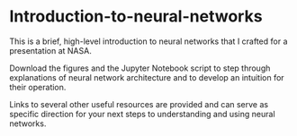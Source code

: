 # Introduction-to-neural-networks
This is a brief, high-level introduction to neural networks that I crafted for a presentation at NASA. 

Download the figures and the Jupyter Notebook script to step through explanations of neural network architecture and to develop an intuition for their operation. 

Links to several other useful resources are provided and can serve as specific direction for your next steps to understanding and using neural networks.
